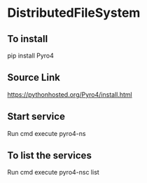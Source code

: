 # DistributedFileSystem

## To install
pip install Pyro4

## Source Link
https://pythonhosted.org/Pyro4/install.html

## Start service
Run cmd
execute pyro4-ns

## To list the services
Run cmd
execute pyro4-nsc list
